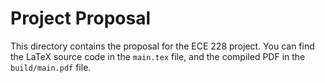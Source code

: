 # Project Proposal

This directory contains the proposal for the ECE 228 project. You can find the LaTeX source code in the `main.tex` file, and the compiled PDF in the `build/main.pdf` file.